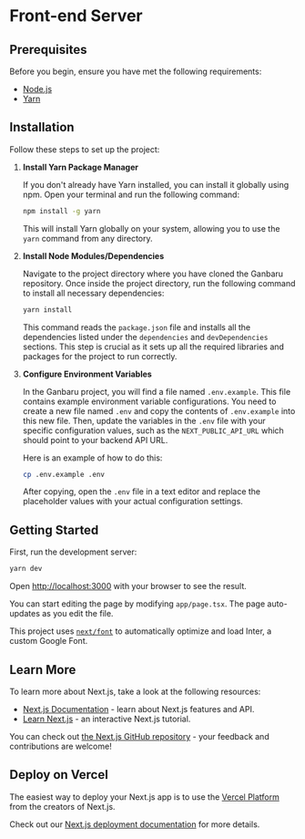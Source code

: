 # Front-end Server

## Prerequisites
Before you begin, ensure you have met the following requirements:
- [Node.js](https://nodejs.org/)
- [Yarn](https://classic.yarnpkg.com/en/docs/install)

## Installation
Follow these steps to set up the project:

1. **Install Yarn Package Manager**

   If you don't already have Yarn installed, you can install it globally using npm. Open your terminal and run the following command:
   ```bash
   npm install -g yarn
   ```
   This will install Yarn globally on your system, allowing you to use the `yarn` command from any directory.

2. **Install Node Modules/Dependencies**

   Navigate to the project directory where you have cloned the Ganbaru repository. Once inside the project directory, run the following command to install all necessary dependencies:
   ```bash
   yarn install
   ```
   This command reads the `package.json` file and installs all the dependencies listed under the `dependencies` and `devDependencies` sections. This step is crucial as it sets up all the required libraries and packages for the project to run correctly.

3. **Configure Environment Variables**

   In the Ganbaru project, you will find a file named `.env.example`. This file contains example environment variable configurations. You need to create a new file named `.env` and copy the contents of `.env.example` into this new file. Then, update the variables in the `.env` file with your specific configuration values, such as the `NEXT_PUBLIC_API_URL` which should point to your backend API URL.

   Here is an example of how to do this:
   ```bash
   cp .env.example .env
   ```
   After copying, open the `.env` file in a text editor and replace the placeholder values with your actual configuration settings.

## Getting Started
First, run the development server:

```bash
yarn dev
```

Open [http://localhost:3000](http://localhost:3000) with your browser to see the result.

You can start editing the page by modifying `app/page.tsx`. The page auto-updates as you edit the file.

This project uses [`next/font`](https://nextjs.org/docs/basic-features/font-optimization) to automatically optimize and load Inter, a custom Google Font.

## Learn More
To learn more about Next.js, take a look at the following resources:
- [Next.js Documentation](https://nextjs.org/docs) - learn about Next.js features and API.
- [Learn Next.js](https://nextjs.org/learn) - an interactive Next.js tutorial.

You can check out [the Next.js GitHub repository](https://github.com/vercel/next.js/) - your feedback and contributions are welcome!

## Deploy on Vercel
The easiest way to deploy your Next.js app is to use the [Vercel Platform](https://vercel.com/new?utm_medium=default-template&filter=next.js&utm_source=create-next-app&utm_campaign=create-next-app-readme) from the creators of Next.js.

Check out our [Next.js deployment documentation](https://nextjs.org/docs/deployment) for more details.

